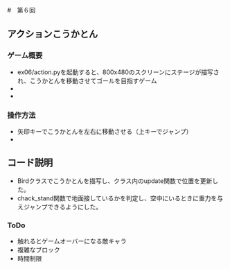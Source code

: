 #　第６回
## アクションこうかとん
### ゲーム概要
- ex06/action.pyを起動すると、800x480のスクリーンにステージが描写され、こうかとんを移動させてゴールを目指すゲーム
- 
- 
### 操作方法
- 矢印キーでこうかとんを左右に移動させる（上キーでジャンプ） 
- 
## コード説明
- Birdクラスでこうかとんを描写し、クラス内のupdate関数で位置を更新した。
- chack_stand関数で地面接しているかを判定し、空中にいるときに重力を与えジャンプできるようにした。
### ToDo
- 触れるとゲームオーバーになる敵キャラ
- 複雑なブロック
- 時間制限